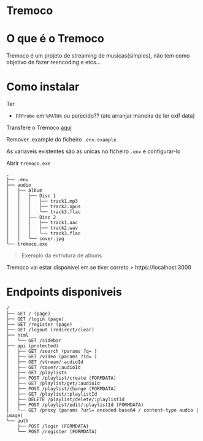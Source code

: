﻿# Tremoco

# O que é o Tremoco

Tremoco é um projeto de streaming de musicas(simples), não tem como objetivo de fazer reencoding e etcs...

# Como instalar

Ter
- `FFProbe` em `%PATH%` ou parecido?? (ate arranjar maneira de ler exif data)

Transfere o Tremoco [aqui](https://github.com/atjoao/tremoco/releases/)

Remover .example do ficheiro `.env.example`

As variaveis existentes são as unicas no ficheiro `.env` e configurar-lo

Abrir `tremoco.exe`

```
.
├── .env
├── audio
│   ├── Album
│   │   ├── Disc 1
│   │   │   ├── track1.mp3
│   │   │   ├── track2.opus
│   │   │   └── track3.flac
│   │   ├── Disc 2
│   │   │   ├── track1.aac
│   │   │   ├── track2.wav
│   │   │   └── track3.flac
│   │   └── cover.jpg
└── tremoco.exe
```
> Exemplo da extrutura de albuns 

Tremoco vai estar disponivel em se tiver correto > https://localhost:3000

# Endpoints disponiveis
```
/
├── GET / (page)
├── GET /login (page)
├── GET /register (page)
├── GET /logout (redirect/clear)
├── html
│   └── GET /sidebar
├── api (protected)
│   ├── GET /search (params ?q= )
│   ├── GET /video (params ?id= )
│   ├── GET /stream/:audioId
│   ├── GET /cover/:audioId
│   ├── GET /playlists
│   ├── POST /playlist/create (FORMDATA)
│   ├── GET /playlist/get/:audioId
│   ├── POST /playlist/change (FORMDATA)
│   ├── GET /playlist/:playlistId
│   ├── DELETE /playlist/delete/:playlistId
│   ├── POST /playlist/edit/:playlistId (FORMDATA)
│   └── GET /proxy (params ?url= encoded base64 / content-type audio | image)
└── auth
    ├── POST /login (FORMDATA)
    └── POST /register (FORMDATA)

```
